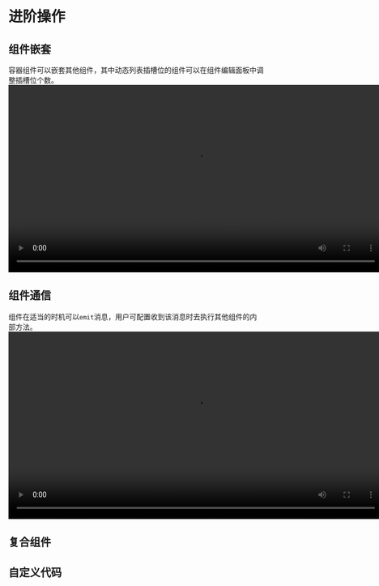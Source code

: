 # 进阶操作

## 组件嵌套
容器组件可以嵌套其他组件，其中动态列表插槽位的组件可以在组件编辑面板中调整插槽位个数。
<video width="740px" controls="controls" src="https://raptor-1254302757.cos.ap-guangzhou.myqcloud.com/website/video/slot.mp4" />

## 组件通信
组件在适当的时机可以`emit`消息，用户可配置收到该消息时去执行其他组件的内部方法。
<video width="740px" controls="controls" src="https://raptor-1254302757.cos.ap-guangzhou.myqcloud.com/website/video/event.mp4" />

## 复合组件

## 自定义代码


